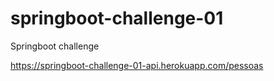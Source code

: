 # springboot-challenge-01
Springboot challenge

https://springboot-challenge-01-api.herokuapp.com/pessoas

